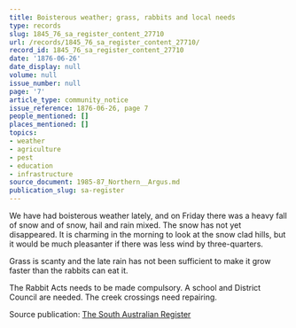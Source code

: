 ```yaml
---
title: Boisterous weather; grass, rabbits and local needs
type: records
slug: 1845_76_sa_register_content_27710
url: /records/1845_76_sa_register_content_27710/
record_id: 1845_76_sa_register_content_27710
date: '1876-06-26'
date_display: null
volume: null
issue_number: null
page: '7'
article_type: community_notice
issue_reference: 1876-06-26, page 7
people_mentioned: []
places_mentioned: []
topics:
- weather
- agriculture
- pest
- education
- infrastructure
source_document: 1985-87_Northern__Argus.md
publication_slug: sa-register
---
```


We have had boisterous weather lately, and on Friday there was a heavy fall of snow and of snow, hail and rain mixed.  The snow has not yet disappeared.  It is charming in the morning to look at the snow clad hills, but it would be much pleasanter if there was less wind by three-quarters.

Grass is scanty and the late rain has not been sufficient to make it grow faster than the rabbits can eat it.

The Rabbit Acts needs to be made compulsory.  A school and District Council are needed.  The creek crossings need repairing.

Source publication: [The South Australian Register](/publications/sa-register/)
